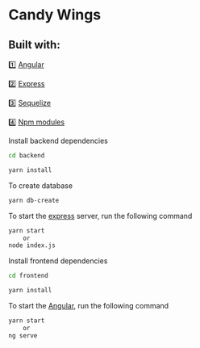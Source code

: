 Candy Wings
====================

## Built with:

:one: [Angular](https://angular.io/)

:two: [Express](https://expressjs.com/)

:three: [Sequelize](http://sequelize.org/)

:four: [Npm modules](https://www.npmjs.com/)


Install backend dependencies

````bash
cd backend
````
````bash
yarn install
````

To create database

````bash
yarn db-create
````

To start the [express](https://expressjs.com/) server, run the following command

````bash
yarn start
    or
node index.js
````

Install frontend dependencies

````bash
cd frontend
````
````bash
yarn install
````
To start the [Angular](https://angular.io/), run the following command

````bash
yarn start
    or
ng serve
````

